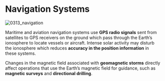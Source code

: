 # Navigation Systems

![0313_navigation](./static/0313_navigation.png)

Maritime and aviation navigation systems use **GPS radio signals** sent from satellites to GPS receivers on the ground which pass through the Earth’s ionosphere to locate vessels or aircraft.  Intense solar activity may disturb the ionosphere which reduces **accuracy in the position information** in these systems.

Changes in the magnetic field associated with **geomagnetic storms** directly affect operations that use the Earth’s magnetic field for guidance, such as **magnetic surveys** and **directional drilling**.